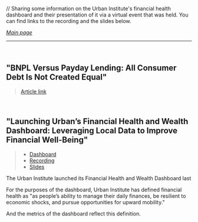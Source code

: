 // Sharing some information on the Urban Institute's financial health dashboard and their presentation of it via a virtual event that was held. You can find links to the recording and the slides below.

*[Main page](/./main.md)*

---

<br>

## "BNPL Versus Payday Lending: All Consumer Debt Is Not Created Equal"
> [Article link](https://www.forbes.com/sites/forbesfinancecouncil/2022/06/01/bnpl-versus-payday-lending-all-consumer-debt-is-not-created-equal/?sh=389b2d0025a9)

<br>

## "Launching Urban’s Financial Health and Wealth Dashboard: Leveraging Local Data to Improve Financial Well-Being"
> - [Dashboard](https://apps.urban.org/features/financial-health-wealth-dashboard/)    
> - [Recording](https://www.urban.org/events/launching-urbans-financial-health-and-wealth-dashboard-leveraging-local-data-improve&utm_source=urban_ea&utm_campaign=launching_urbans_dashboard&utm_id=financial_well-being_and_wealth&utm_content=general&utm_term=financial_well-being_and_wealth)  
> - [Slides](https://www.urban.org/sites/default/files/2022-11/FH%20Dashboard%20Slides.pdf)   
 
The Urban Institute launched its Financial Health and Wealth Dashboard last



For the purposes of the dashboard, Urban Institute has defined financial health as "as people’s ability to manage their daily finances, be resilient to economic shocks, and pursue opportunities for upward mobility."

And the metrics of the dashboard reflect this definition.
